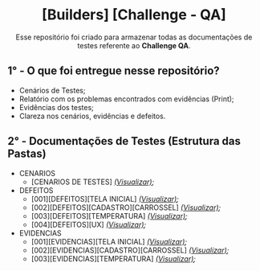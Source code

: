 <div align="center">

# [Builders] [Challenge - QA]

Esse repositório foi criado para armazenar todas as documentações de testes referente ao **Challenge QA**.
</div>

## 1° - O que foi entregue nesse repositório?

- Cenários de Testes;
- Relatório com os problemas encontrados com evidências (Print);
- Evidências dos testes;
- Clareza nos cenários, evidências e defeitos.

## 2° - Documentações de Testes (Estrutura das Pastas)

- CENARIOS
  - [CENARIOS DE TESTES] *[(Visualizar)](https://github.com/jacksonhmteixeira/BuildersDesafioQAJackson/blob/main/CENARIOS/PDF/%5BCENARIOS%20DE%20TESTES%5D.pdf);*
- DEFEITOS
  - [001][DEFEITOS][TELA INICIAL] *[(Visualizar)](https://github.com/jacksonhmteixeira/BuildersDesafioQAJackson/blob/main/DEFEITOS/PDF/%5B001%5D%20%5BDEFEITOS%5D%20%5BTELA%20INICIAL%5D.pdf);*
  - [002][DEFEITOS][CADASTRO][CARROSSEL] *[(Visualizar)](https://github.com/jacksonhmteixeira/BuildersDesafioQAJackson/blob/main/DEFEITOS/PDF/%5B002%5D%20%5BDEFEITOS%5D%20%5BCADASTRO%5D%20%5BCARROSSEL%5D.pdf);*
  - [003][DEFEITOS][TEMPERATURA] *[(Visualizar)](https://github.com/jacksonhmteixeira/BuildersDesafioQAJackson/blob/main/DEFEITOS/PDF/%5B003%5D%20%5BDEFEITOS%5D%20%5BTEMPERATURA%5D.pdf);*
  - [004][DEFEITOS][UX] *[(Visualizar)](https://github.com/jacksonhmteixeira/BuildersDesafioQAJackson/blob/main/DEFEITOS/PDF/%5B004%5D%20%5BDEFEITOS%5D%20%5BUX%5D.pdf);*
- EVIDENCIAS
  - [001][EVIDENCIAS][TELA INICIAL] *[(Visualizar)](https://github.com/jacksonhmteixeira/BuildersDesafioQAJackson/blob/main/EVIDENCIAS/PDF/%5B001%5D%20%5BEVIDENCIAS%5D%20%5BTELA%20INICIAL%5D.pdf);*
  - [002][EVIDENCIAS][CADASTRO][CARROSSEL] *[(Visualizar)](https://github.com/jacksonhmteixeira/BuildersDesafioQAJackson/blob/main/EVIDENCIAS/PDF/%5B002%5D%20%5BEVIDENCIAS%5D%20%5BCADASTRO%5D%20%5BCARROSSEL%5D.pdf);*
  - [003][EVIDENCIAS][TEMPERATURA] *[(Visualizar)](https://github.com/jacksonhmteixeira/BuildersDesafioQAJackson/blob/main/EVIDENCIAS/PDF/%5B003%5D%20%5BEVIDENCIAS%5D%20%5BTEMPERATURA%5D.pdf);*
